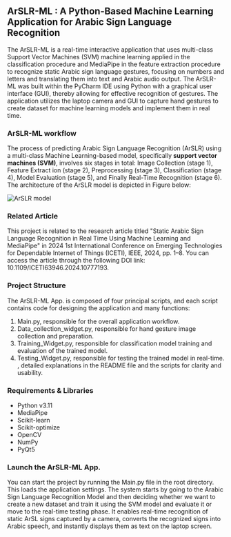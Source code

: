 ## ArSLR-ML : A Python-Based Machine Learning Application for Arabic Sign Language Recognition
The ArSLR-ML is a real-time interactive application that uses multi-class Support Vector Machines (SVM) machine learning applied in the classification procedure and MediaPipe in the feature extraction procedure to recognize static Arabic sign language gestures, focusing on numbers and letters and translating them into text and Arabic audio output. The ArSLR-ML was built within the PyCharm IDE using Python with a graphical user interface (GUI), thereby allowing for effective recognition of gestures. The application utilizes the laptop camera and GUI to capture hand gestures to create dataset for machine learning models and implement them in real time.


### ArSLR-ML workflow
The process of predicting Arabic Sign Language Recognition (ArSLR) using a multi-class Machine Learning-based model, specifically **support vector machines (SVM)**, involves six stages in total: Image Collection (stage 1), Feature Extract  ion (stage 2), Preprocessing (stage 3), Classification (stage 4), Model Evaluation (stage 5), and Finally Real-Time Recognition (stage 6). The architecture of the ArSLR model is depicted in Figure below:

![ArSLR model](https://github.com/user-attachments/assets/b546df32-2ab4-4347-898f-e5b2d18a302b)

### Related Article
This project is related to the research article titled "Static Arabic Sign Language Recognition in Real Time Using Machine Learning and MediaPipe" in 2024 1st International Conference on Emerging Technologies for Dependable Internet of Things (ICETI), IEEE, 2024, pp. 1–8. You can access the article through the following DOI link: 10.1109/ICETI63946.2024.10777193.

### Project Structure
The ArSLR-ML App. is composed of four principal scripts, and each script contains code for designing the application and many functions: 
1. Main.py, responsible for the overall application workflow.
2. Data_collection_widget.py, responsible for hand gesture image collection and preparation.
3. Training_Widget.py, responsible for classification model training and evaluation of the trained model.
4. Testing_Widget.py, responsible for testing the trained model in real-time. 
, detailed explanations in the README file and the scripts for clarity and usability.

### Requirements & Libraries
* Python v3.11 
* MediaPipe
* Scikit-learn
* Scikit-optimize
* OpenCV
* NumPy
* PyQt5

### Launch the ArSLR-ML App.
You can start the project by running the Main.py file in the root directory. This loads the application settings. The system starts by going to the Arabic Sign Language Recognition Model and then deciding whether we want to create a new dataset and train it using the SVM model and evaluate it or move to the real-time testing phase. It enables real-time recognition of static ArSL signs captured by a camera, converts the recognized signs into Arabic speech, and instantly displays them as text on the laptop screen.

